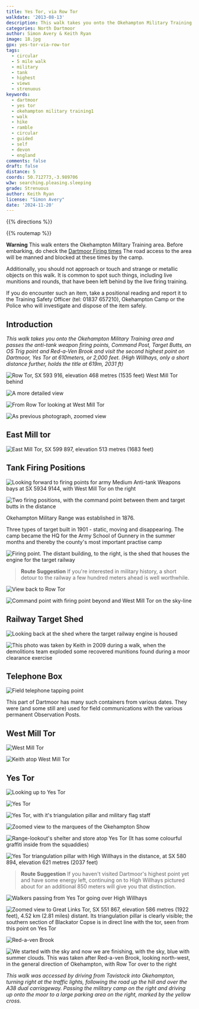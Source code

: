 ```yaml
---
title: Yes Tor, via Row Tor
walkdate: '2013-08-13'
description: This walk takes you onto the Okehampton Military Training area and climbs to Yes Tor, second highest point on Dartmoor.
categories: North Dartmoor
author: Simon Avery & Keith Ryan
image: 18.jpg
gpx: yes-tor-via-row-tor
tags: 
  - circular 
  - 5 mile walk
  - military
  - tank
  - highest
  - views
  - strenuous
keywords: 
  - dartmoor
  - yes tor
  - okehampton military training1
  - walk
  - hike
  - ramble
  - circular
  - guided
  - self
  - devon
  - england
comments: false
draft: false
distance: 5
coords: 50.712773,-3.989706
w3w: searching.pleasing.sleeping
grade: Strenuous
author: Keith Ryan
license: "Simon Avery"
date: '2024-11-20'
---
```


{{% directions %}}

{{% routemap %}}

**Warning** This walk enters the Okehampton Military Training area. Before embarking, do check the [Dartmoor Firing times](https://www.gov.uk/government/publications/dartmoor-firing-programme)  The road access to the area will be manned and blocked at these times by the camp.

Additionally, you should not approach or touch and strange or metallic objects on this walk. It is common to spot such things, including live munitions and rounds, that have been left behind by the live firing training. 

If you do encounter such an item, take a positional reading and report it to the Training Safety Officer (tel: 01837 657210), Okehampton Camp or the Police who will investigate and dispose of the item safely.

## Introduction
*This walk takes you onto the Okehampton Military Training area and passes the anti-tank weapon firing points, Command Post, Target Butts, an OS Trig point and Red-a-Ven Brook and visit the second highest point on Dartmoor, Yes Tor at 610meters, or 2,000 feet. (High Willhays, only a short distance further, holds the title at 619m, 2031 ft)*

![Row Tor, SX 593 916, elevation 468 metres (1535 feet)  West Mill Tor behind](1.jpg)

![A more detailed view](2.jpg)

![From Row Tor looking at West Mill Tor](3.jpg)

![As previous photograph, zoomed view](4.jpg)

## East Mill tor

![East Mill Tor, SX 599 897, elevation 513 metres (1683 feet)](5.jpg)

## Tank Firing Positions

![Looking forward to firing points for army Medium Anti-tank Weapons bays at SX 5934 9144, with West Mill Tor on the right](6.jpg)

![Two firing positions, with the command point between them and target butts in the distance](7.jpg)

Okehampton Military Range was established in 1876. 

Three types of target built in 1901 - static, moving and disappearing. The camp became the HQ for the Army School of Gunnery in the summer months and thereby the county's most important practise camp

![Firing point. The distant building, to the right, is the shed that houses the engine for the target railway](8.jpg)


> **Route Suggestion** If you're interested in military history, a short detour to the railway a few hundred meters ahead is well worthwhile.

![View back to Row Tor](9.jpg)

![Command point with firing point beyond and West Mill Tor on the sky-line](10.jpg)

## Railway Target Shed

![Looking back at the shed where the target railway engine is housed](11.jpg)

![This photo was taken by Keith in 2009 during a walk, when the demolitions team exploded some recovered munitions found during a moor clearance exercise](12.jpg)

## Telephone Box

![Field telephone tapping point](13.jpg)

This part of Dartmoor has many such containers from various dates. They were (and some still are) used for field communications with the various permanent Observation Posts.

## West Mill Tor

![West Mill Tor](14.jpg)

![Keith atop West Mill Tor](15.jpg)

## Yes Tor

![Looking up to Yes Tor](16.jpg)

![Yes Tor](17.jpg)

![Yes Tor, with it's triangulation pillar and military flag staff](18.jpg)

![Zoomed view to the marquees of the Okehampton Show](19.jpg)

![Range-lookout's shelter and store atop Yes Tor  (It has some colourful graffiti inside from the squaddies)](20.jpg)

![Yes Tor triangulation pillar with High Willhays in the distance, at SX 580 894, elevation 621 metres (2037 feet)](21.jpg)

> **Route Suggestion** If you haven't visited Dartmoor's highest point yet and have some energy left, continuing on to High Willhays pictured about for an additional 850 meters will give you that distinction. 

![Walkers passing from Yes Tor going over High Willhays](22.jpg)

![Zoomed view to Great Links Tor, SX 551 867, elevation 586 metres (1922 feet), 4.52 km (2.81 miles) distant. Its triangulation pillar is clearly visible; the southern section of Blackator Copse is in direct line with the tor, seen from this point on Yes Tor](23.jpg)

![Red-a-ven Brook](24.jpg)

![We started with the sky and now we are finishing, with the sky, blue with summer clouds. This was taken after Red-a-ven Brook, looking north-west, in the general direction of Okehampton, with Row Tor over to the right](25.jpg)

*This walk was accessed by driving from Tavistock into Okehampton, turning right at the traffic lights, following the road up the hill and over the A38 dual carriageway. Passing  the military camp on the right and driving up onto the moor to a large parking area on the right, marked by the yellow cross.*
